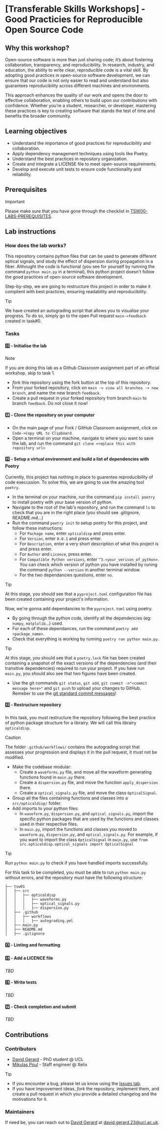 # [Transferable Skills Workshops] - Good Practicies for Reproducible Open Source Code

## Why this workshop?
Open-source software is more than just sharing code; it’s about fostering collaboration, transparency, and reproducibility. In research, industry, and education, the ability to write clear, reproducible code is a vital skill. By adopting good practices in open-source software development, we can ensure that our code is not only easier to read and understand but also guarantees reproducibility across different machines and environments.

This approach enhances the quality of our work and opens the door to effective collaboration, enabling others to build upon our contributions with confidence. Whether you’re a student, researcher, or developer, mastering these practices is key to creating software that stands the test of time and benefits the broader community.

## Learning objectives

* Understand the importance of good practices for reproducibility and collaboration.
* Apply dependency management techniques using tools like Poetry.
* Understand the best practices in repository organization.
* Create and integrate a LICENSE file to meet open-source requirements.
* Develop and execute unit tests to ensure code functionality and reliability.

## Prerequisites

> [!IMPORTANT]  
> Please make sure that you have gone through the checklist in [TSW00-LABS-PREREQUISITES](https://github.com/UCL-Photonics-Society/TSW00-LABS-PREREQUISITES).

## Lab instructions

### How does the lab works?
This repository contains python files that can be used to generate different optical signals, and study the effect of dispersion during propagation in a fiber.
Althought the code is functional (you see for yourself by running the command `python main.py` in a terminal), this python project doesn't follow the good practices of open-source software development.

Step-by-step, we are going to restructure this project in order to make it complient with best practices, ensuring readability and reproducibility.

> [!TIP]
> We have created an autograding script that allows you to visualise your progress. To do so, simply go to the open Pull request `main->feedback` created in task#0.

### Tasks

#### 0️⃣ - Initialise the lab
>[!NOTE]
> If you are doing this lab as a Github Classroom assignment part of an official workshop, skip to task 1.

  * *fork* this repository using the fork button at the top of this repository.
  * From your forked repository, click on `main -> view all branches -> new branch`, and name the new branch `feedback`.
  * Create a pull request in your forked repository from branch `main` to branch `feedback`. Do not close it now!

#### 1️⃣ - Clone the repository on your computer
* On the main page of your Fork / GitHub Classroom assignment, click on `Code->Copy URL to Clipboard`.
* Open a terminal on your machine, navigate to where you want to save the lab, and run the command `git clone <replace this with repository url>`

#### 2️⃣ - Setup a virtual environment and build a list of dependencies with Poetry
Currently, this project has nothing in place to guarentee reproducibility of code execussion. To solve this, we are going to use the amazing tool `poetry`.

* In the terminal on your machine, run the command `pip install poetry` to install poetry with your base version of python.
* Navigate to the root of the lab's repository, and run the command `ls` to check that you are in the right place (you should see .gitignore, README.md...)
* Run the command `poetry init` to setup poetry for this project, and follow these instructions:
  * For `Package name`, enter `opticaldisp` and press enter.
  * For `Version`, enter `0.0.1` and press enter.
  * For `Description`, enter a very short description of what this project is and press enter.
  * For `Author` and `Licence`, press enter.
  * For `Compatible Python versions`, enter `^3.<your_verison_of_python>`. You can check which version of python you have installed by runing the command `python --version` in another terminal window.
  * For the two dependancies questions, enter `no`.

>[!TIP]
> At this stage, you should see that a `pyproject.toml` configuration file has been created containing your project's information.

Now, we're gonna add dependancies to the `pyproject.toml` using poetry.

* By going through the python code, identify all the dependencies (eg: `numpy`, `matplolib`...) used.
* For each of these dependances, run the command `poetry add <package_name>`.
* Check that everything is working by running `poetry run python main.py`.

>[!TIP]
> At this stage, you should see that a `poetry.lock` file has been created containing a snapshot of the exact versions of the dependencies (and their transitive dependencies) required to run your project.
> If you have run `main.py`, you should also see that two figures have been created.

* Use the git commands `git status`, `git add`, `git commit -n"<commit message here>"` and `git push` to upload your changes to GitHub. Remeber to use the [git standard commit messages](https://gist.github.com/qoomon/5dfcdf8eec66a051ecd85625518cfd13)!


#### 3️⃣ - Restructure repository 
In this task, you must restructure the repository following the best practice of python package structure for a librairy. We will call this librairy `opticaldisp`. 

>[!CAUTION]
> The folder `.github/workflows/` contains the autograding script that assesses your progression and displays it in the pull request, it must not be modified.

* Make the codebase modular:
  * Create a `waveforms.py` file, and move all the waveform generating functions found in `main.py` there.
  * Create a `dispersion.py` file, and move the function `apply_dispersion` there.
  * Create a `optical_signals.py` file, and move the class `OpticalSignal`.
* Group all the files containing functions and classes into a `src/opticaldisp/` folder.
* Add imports to your python files:
  * In `waveform.py`, `dispersion.py`, and `optical_signals.py`, import the specific python packages that are used by the functions and classes used in their respective files.
  * In `main.py`, import the functions and classes you moved to `waveform.py`, `dispersion.py`, and `optical_signals.py`. For example, if you want to import the class `OpticalSignal` in `main.py`, use `from src.opticaldisp.optical_signals import OpticalSignal`
 
>[!TIP]
> Run `python main.py` to check if you have handled imports successfully.

For this task to be completed, you must be able to run `python main.py` without errors, and the repository must have the following structure:

```plaintext
├── tsw01
│   ├── src
│   │   ├── opticaldisp
│   │   │   ├── waveforms.py
│   │   │   ├── optical_signals.py
│   │   │   ├── dispersion.py
│   ├── .github
│   │   ├── workflows
│   │   │   ├── autograding.yml
│   ├── main.py
│   ├── README.md
│   ├── .gitignore
```



#### 4️⃣ - Linting and formatting



#### 5️⃣ - Add a LICENCE file
*TBD*

#### 6️⃣ - Write tests 
*TBD*

#### 7️⃣ - Check completion and submit
*TBD*

## Contributions
### Contributors
* [David Gerard](https://github.com/David-GERARD) - PhD student @ UCL
* [Mikulas Poul](https://github.com/mikicz) - Staff engineer @ Xelix

> [!TIP]
> * If you encounter a bug, please let us know using the [Issues tab](https://github.com/UCL-Photonics-Society/TSW01-REPRODUCIBLE-OPEN-SOURCE/issues).
> * If you have improvement ideas, *fork* the repository, implement them, and create a pull request in which you provide a detailed changelog and the motivations for it.

### Maintainers
If need be, you can reach out to [David Gerard](https://github.com/David-GERARD) at david.gerard.23@ucl.ac.uk.
